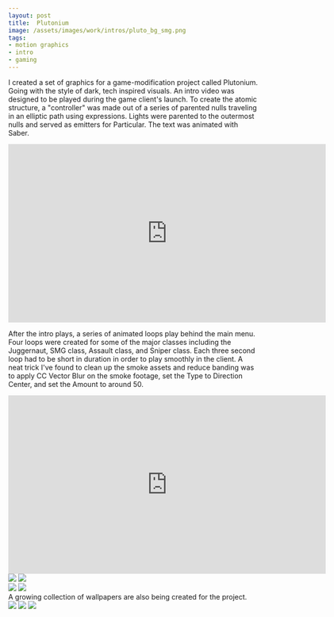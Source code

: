 ```yaml
---
layout: post
title:  Plutonium
image: /assets/images/work/intros/pluto_bg_smg.png
tags:
- motion graphics
- intro
- gaming
---
```


I created a set of graphics for a game-modification project called Plutonium. Going with the style of dark, tech inspired visuals.
An intro video was designed to be played during the game client's launch. To create the atomic structure, a "controller" was made out of a series of parented nulls traveling in an elliptic path using expressions. Lights were parented to the outermost nulls and served as emitters for Particular. The text was animated with Saber.

<div class="vid" > <iframe width="640" height="360" src="https://player.vimeo.com/video/217750369" frameborder="0" allowfullscreen></iframe></div>

After the intro plays, a series of animated loops play behind the main menu. Four loops were created for some of the major classes including the Juggernaut, SMG class, Assault class, and Sniper class. Each three second loop had to be short in duration in order to play smoothly in the client. A neat trick I've found to clean up the smoke assets and reduce banding was to apply CC Vector Blur on the smoke footage, set the Type to Direction Center, and set the Amount to around 50.

<div class="vid" > <iframe width="640" height="360" src="https://player.vimeo.com/video/217265217" frameborder="0" allowfullscreen></iframe></div>
<div class="gallery-box">
  <div class="gallery">
    <img src="http://i.imgur.com/45SJma1.png">
	<img src="http://i.imgur.com/Kik1rVe.png">
  </div>
</div>
<div class="gallery-box">
  <div class="gallery">
    <img src="http://i.imgur.com/cgZXBTI.png">
	<img src="http://i.imgur.com/IrxaoHf.png">
  </div>
</div>
A growing collection of wallpapers are also being created for the project.

<div class="gallery-box">
  <div class="gallery">
    <img src="http://i.imgur.com/RlVFj0U.png">
	<img src="http://i.imgur.com/YyyiFaz.png">
	<img src="http://i.imgur.com/3Lgf4eR.png">
  </div>
</div>